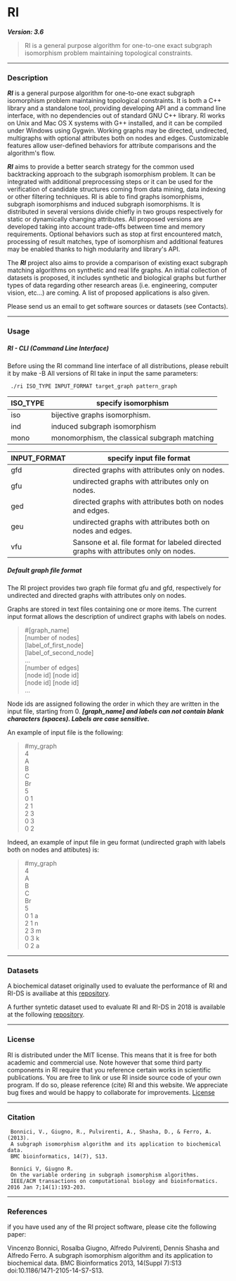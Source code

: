 # RI
***Version: 3.6***
> RI is a general purpose algorithm for one-to-one exact subgraph isomorphism problem maintaining topological constraints. 

<hr />

### Description
***RI*** is a general purpose algorithm for one-to-one exact subgraph isomorphism problem maintaining topological constraints. It is both a C++ library and a standalone tool, providing developing API and a command line interface, with no dependencies out of standard GNU C++ library. RI works on Unix and Mac OS X systems with G++ installed, and it can be compiled under Windows using Gygwin. Working graphs may be directed, undirected, multigraphs with optional attributes both on nodes and edges. Customizable features allow user-defined behaviors for attribute comparisons and the algorithm's flow.


***RI*** aims to provide a better search strategy for the common used backtracking approach to the subgraph isomorphism problem. It can be integrated with additional preprocessing steps or it can be used for the verification of candidate structures coming from data mining, data indexing or other filtering techniques. RI is able to find graphs isomorphisms, subgraph isomorphisms and induced subgraph isomorphisms. It is distributed in several versions divide chiefly in two groups respectively for static or dynamically changing attributes. All proposed versions are developed taking into account trade-offs between time and memory requirements. Optional behaviors such as stop at first encountered match, processing of result matches, type of isomorphism and additional features may be enabled thanks to high modularity and library's API.

The ***RI*** project also aims to provide a comparison of existing exact subgraph matching algorithms on synthetic and real life graphs. An initial collection of datasets is proposed, it includes synthetic and biological graphs but further types of data regarding other research areas (i.e. engineering, computer vision, etc...) are coming. A list of proposed applications is also given.

Please send us an email to get software sources or datasets (see Contacts).

<hr />

### Usage
##### RI - CLI (Command Line Interface)
Before using the RI command line interface of all distributions, please rebuilt it by make -B
All versions of RI take in input the same parameters:
```
 ./ri ISO_TYPE INPUT_FORMAT target_graph pattern_graph    
```
|ISO_TYPE|specify isomorphism|
|---------|-------------------|
|iso|bijective graphs isomorphism.|
|ind|induced subgraph isomorphism|
|mono|monomorphism, the classical subgraph matching|

|INPUT_FORMAT	| specify input file format|
|----------------|-------------------------|
|gfd	|directed graphs with attributes only on nodes.|
|gfu	|undirected graphs with attributes only on nodes.|
|ged	|directed graphs with attributes both on nodes and edges.|
|geu	|undirected graphs with attributes both on nodes and edges.|
|vfu	|Sansone et al. file format for labeled directed graphs with attributes only on nodes.|

<!--
##### Query extractor

Before using the query extractor tool please rebuilt it by digiting `make -B querygen`, then the usage of the built executable is the following:
```
./querygen [gfu gfd] input_graph number_of_nodes number_of_edges output_file number_of_queries
```
The query extractor tries to extract a total amount of number_of_queries subgraphs, from the given input_graph, with the specified number_of_nodes and number_of_edges, saving them at the specified output prefix output_file.

You can set the number_of_nodes or number_of_edges to -1 to do not specify them. For example, let the number_of_edges fixed to a value and the number_of_nodes set to the -1, than the extractor tries to extract a subgraph just with the given number of edges not caring the number of nodes. You can also set number_of_nodes to a decimal value between 0 and 1 to specify it as a percentage of the number_of_edges.

Note that if the input parameters do not reflect the properties of the input_graph you can obtain an unwanted resulting subgraph. So, the extractor tries first to generate a graph with the specified number of edges and the maximum possible number of nodes near to the input value. This does not exclude that a subgraph with the specified number of edges will be extracted.


##### FocusSearch-C++
Before use the FocusSearch-C++ command line interface of all distributions, please rebuilt it by make -B
The tool usage is:

```
./fsearch ISO_TYPE INPUT_FORMAT target_graph pattern_graph
```

|ISO_TYPE|specify isomorphism|
|---------------|------------|
|mono|monomorphism, the classical subgraph matching|

|INPUT_FORMAT|	specify input file format|
|---------------|------------|
|gfd	|directed graphs with attributes only on nodes.|
|gfu	|undirected graphs with attributes only on nodes.|
|vfu| Sansone et al. file format for labeled directed graphs with attributes only on nodes.|

-->

##### Default graph file format

The RI project provides two graph file format gfu and gfd, respectively for undirected and directed graphs with attributes only on nodes.

Graphs are stored in text files containing one or more items.
The current input format allows the description of undirect graphs with labels on nodes.
> #[graph_name] <br>
[number of nodes] <br>
[label_of_first_node] <br>
[label_of_second_node] <br>
... <br>
[number of edges] <br>
[node id] [node id] <br>
[node id] [node id] <br>
... <br>

Node ids are assigned following the order in which they are written in the input file, starting from 0.
***[graph_name] and labels can not contain blank characters (spaces).
Labels are case sensitive.***

An example of input file is the following:

> #my_graph <br>
4 <br>
A <br>
B <br>
C <br>
Br <br>
5 <br>
0 1 <br>
2 1 <br>
2 3 <br>
0 3 <br>
0 2 <br>


Indeed, an example of input file in geu format (undirected graph with labels both on nodes and attibutes) is:
> #my_graph <br>
4 <br>
A <br>
B <br>
C <br>
Br <br>
5 <br>
0 1 a <br>
2 1 n<br>
2 3 m<br>
0 3 k<br>
0 2 a<br>

<hr />

### Datasets
A biochemical dataset originally used to evaluate the performance of RI and RI-DS is availiabe at this [repository](https://github.com/GiugnoLab/RI-Datasets).

A further syntetic dataset used to evaluate RI and RI-DS in 2018 is available at the following [repository](https://github.com/GiugnoLab/RI-synthds).

<hr />

### License
RI is distributed under the MIT license. This means that it is free for both academic and commercial use. Note however that some third party components in RI require that you reference certain works in scientific publications.
You are free to link or use RI inside source code of your own program. If do so, please reference (cite) RI and this website. We appreciate bug fixes and would be happy to collaborate for improvements. 
[License](https://raw.githubusercontent.com/GiugnoLab/RI/master/LICENSE)

<hr />

### Citation
     Bonnici, V., Giugno, R., Pulvirenti, A., Shasha, D., & Ferro, A. (2013).
     A subgraph isomorphism algorithm and its application to biochemical data. 
     BMC bioinformatics, 14(7), S13.

     Bonnici V, Giugno R. 
     On the variable ordering in subgraph isomorphism algorithms. 
     IEEE/ACM transactions on computational biology and bioinformatics. 2016 Jan 7;14(1):193-203.
<hr />

### References
 if you have used any of the RI project software, please cite the following paper:
 
Vincenzo Bonnici, Rosalba Giugno, Alfredo Pulvirenti, Dennis Shasha and Alfredo Ferro. A subgraph isomorphism algorithm and its application to biochemical data. BMC Bioinformatics 2013, 14(Suppl 7):S13 doi:10.1186/1471-2105-14-S7-S13.
